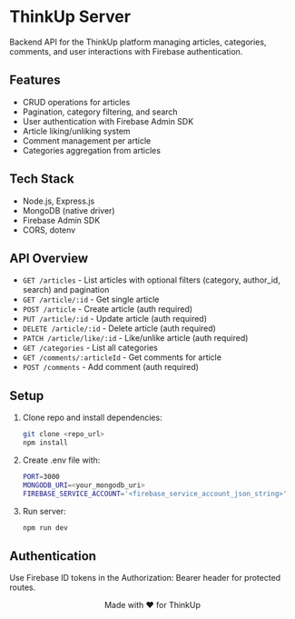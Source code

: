 # ThinkUp Server

Backend API for the ThinkUp platform managing articles, categories, comments, and user interactions with Firebase authentication.

## Features

- CRUD operations for articles
- Pagination, category filtering, and search
- User authentication with Firebase Admin SDK
- Article liking/unliking system
- Comment management per article
- Categories aggregation from articles

## Tech Stack

- Node.js, Express.js
- MongoDB (native driver)
- Firebase Admin SDK
- CORS, dotenv

## API Overview

- `GET /articles` - List articles with optional filters (category, author_id, search) and pagination
- `GET /article/:id` - Get single article
- `POST /article` - Create article (auth required)
- `PUT /article/:id` - Update article (auth required)
- `DELETE /article/:id` - Delete article (auth required)
- `PATCH /article/like/:id` - Like/unlike article (auth required)
- `GET /categories` - List all categories
- `GET /comments/:articleId` - Get comments for article
- `POST /comments` - Add comment (auth required)

## Setup

1. Clone repo and install dependencies:

    ```bash
    git clone <repo_url>
    npm install
    ```

2. Create .env file with:

    ```bash
    PORT=3000
    MONGODB_URI=<your_mongodb_uri>
    FIREBASE_SERVICE_ACCOUNT='<firebase_service_account_json_string>'
    ```

3. Run server:

    ```bash
    npm run dev
    ```

## Authentication

Use Firebase ID tokens in the Authorization: Bearer <token> header for protected routes.


<p align="center">Made with ❤️ for ThinkUp</p>
